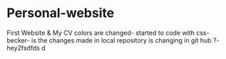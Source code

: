 # Personal-website
First Website &amp; My CV
colors are changed-
started to code with css-
becker-
is the changes made in local repository is changing in git hub ?-
hey2fsdfds
d

